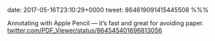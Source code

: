 date: 2017-05-16T23:10:29+0000
tweet: 864619091415445508
%%%

Annotating with Apple Pencil — it’s fast and great for avoiding paper. [twitter.com/PDF\_Viewer/status/864545401696813056](https://twitter.com/PDF_Viewer/status/864545401696813056)
